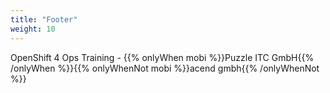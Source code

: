 ```yaml
---
title: "Footer"
weight: 10
---
```


<!-- markdownlint-disable MD033 -->
<div class="pdf-header">
<p>OpenShift 4 Ops Training - {{% onlyWhen mobi %}}Puzzle ITC GmbH{{% /onlyWhen %}}{{% onlyWhenNot mobi %}}acend gmbh{{% /onlyWhenNot %}}</p>
</div>
<!-- markdownlint-enable MD033 -->
